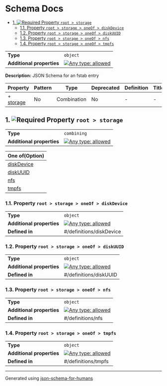 # Schema Docs

- [1. ![Required](https://img.shields.io/badge/Required-blue) Property `root > storage`](#storage-72616765)
  - [1.1. Property `root > storage > oneOf > diskDevice`](#storage_oneOf_i0-665f6930)
  - [1.2. Property `root > storage > oneOf > diskUUID`](#storage_oneOf_i1-665f6931)
  - [1.3. Property `root > storage > oneOf > nfs`](#storage_oneOf_i2-665f6932)
  - [1.4. Property `root > storage > oneOf > tmpfs`](#storage_oneOf_i3-665f6933)

|                           |                                                                                                                                   |
| ------------------------- | --------------------------------------------------------------------------------------------------------------------------------- |
| **Type**                  | `object`                                                                                                                          |
| **Additional properties** | [![Any type: allowed](https://img.shields.io/badge/Any%20type-allowed-green)](# "Additional Properties of any type are allowed.") |

**Description:** JSON Schema for an fstab entry

| Property                        | Pattern | Type        | Deprecated | Definition | Title/Description |
| ------------------------------- | ------- | ----------- | ---------- | ---------- | ----------------- |
| + [storage](#storage-72616765 ) | No      | Combination | No         | -          | -                 |

## <a name="storage-72616765"></a>1. ![Required](https://img.shields.io/badge/Required-blue) Property `root > storage`

|                           |                                                                                                                                   |
| ------------------------- | --------------------------------------------------------------------------------------------------------------------------------- |
| **Type**                  | `combining`                                                                                                                       |
| **Additional properties** | [![Any type: allowed](https://img.shields.io/badge/Any%20type-allowed-green)](# "Additional Properties of any type are allowed.") |

| One of(Option)                           |
| ---------------------------------------- |
| [diskDevice](#storage_oneOf_i0-665f6930) |
| [diskUUID](#storage_oneOf_i1-665f6931)   |
| [nfs](#storage_oneOf_i2-665f6932)        |
| [tmpfs](#storage_oneOf_i3-665f6933)      |

### <a name="storage_oneOf_i0-665f6930"></a>1.1. Property `root > storage > oneOf > diskDevice`

|                           |                                                                                                                                   |
| ------------------------- | --------------------------------------------------------------------------------------------------------------------------------- |
| **Type**                  | `object`                                                                                                                          |
| **Additional properties** | [![Any type: allowed](https://img.shields.io/badge/Any%20type-allowed-green)](# "Additional Properties of any type are allowed.") |
| **Defined in**            | #/definitions/diskDevice                                                                                                          |

### <a name="storage_oneOf_i1-665f6931"></a>1.2. Property `root > storage > oneOf > diskUUID`

|                           |                                                                                                                                   |
| ------------------------- | --------------------------------------------------------------------------------------------------------------------------------- |
| **Type**                  | `object`                                                                                                                          |
| **Additional properties** | [![Any type: allowed](https://img.shields.io/badge/Any%20type-allowed-green)](# "Additional Properties of any type are allowed.") |
| **Defined in**            | #/definitions/diskUUID                                                                                                            |

### <a name="storage_oneOf_i2-665f6932"></a>1.3. Property `root > storage > oneOf > nfs`

|                           |                                                                                                                                   |
| ------------------------- | --------------------------------------------------------------------------------------------------------------------------------- |
| **Type**                  | `object`                                                                                                                          |
| **Additional properties** | [![Any type: allowed](https://img.shields.io/badge/Any%20type-allowed-green)](# "Additional Properties of any type are allowed.") |
| **Defined in**            | #/definitions/nfs                                                                                                                 |

### <a name="storage_oneOf_i3-665f6933"></a>1.4. Property `root > storage > oneOf > tmpfs`

|                           |                                                                                                                                   |
| ------------------------- | --------------------------------------------------------------------------------------------------------------------------------- |
| **Type**                  | `object`                                                                                                                          |
| **Additional properties** | [![Any type: allowed](https://img.shields.io/badge/Any%20type-allowed-green)](# "Additional Properties of any type are allowed.") |
| **Defined in**            | #/definitions/tmpfs                                                                                                               |

----------------------------------------------------------------------------------------------------------------------------
Generated using [json-schema-for-humans](https://github.com/coveooss/json-schema-for-humans)
